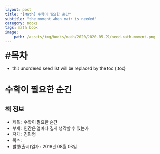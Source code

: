 ```yaml
---
layout: post
title: "[Math] 수학이 필요한 순간"
subtitle: "the moment when math is needed"
category: books
tags: math book
image:
    path: /assets/img/books/math/2020/2020-05-29/need-math-moment.png
---
```


<span style="font-size:30px;">\#**목차**</span>
* this unordered seed list will be replaced by the toc
{:toc}

# 수학이 필요한 순간

## 책 정보
- 제목 : 수학이 필요한 순간
- 부제 : 인간은 얼마나 깊게 생각할 수 있는가
- 저자 : 김민형
- 쪽수 : 
- 발행(출시)일자 : 2018년 08월 03일 